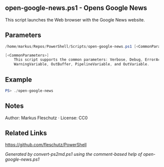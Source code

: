 ## open-google-news.ps1 - Opens Google News

This script launches the Web browser with the Google News website.

## Parameters
```powershell
/home/markus/Repos/PowerShell/Scripts/open-google-news.ps1 [<CommonParameters>]

[<CommonParameters>]
    This script supports the common parameters: Verbose, Debug, ErrorAction, ErrorVariable, WarningAction, 
    WarningVariable, OutBuffer, PipelineVariable, and OutVariable.
```

## Example
```powershell
PS> ./open-google-news

```

## Notes
Author: Markus Fleschutz · License: CC0

## Related Links
https://github.com/fleschutz/PowerShell

*Generated by convert-ps2md.ps1 using the comment-based help of open-google-news.ps1*
